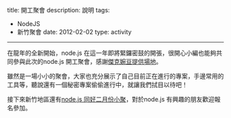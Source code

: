 title: 開工聚會
description: 說明
tags:
 - NodeJS
 - 新竹聚會
date: 2012-02-02
type: activity
---
在龍年的全新開始，node.js 在這一年即將緊鑼密鼓的開張，很開心小編也能夠共同參與此次的node.js 開工聚會，感謝[傑克婉豆提供場地][0]。

雖然是一場小小的聚會，大家也充分展示了自己目前正在進行的專案，手邊常用的工具等，聽說還有一個秘密專案偷偷進行中，就讓我們拭目以待吧！

接下來新竹地區還有[node.js 同好二月份小聚][1]，對於node.js 有興趣的朋友歡迎報名參加。



[0]: http://www.plurk.com/jacksctsai
[1]: http://www.facebook.com/events/231549496930804/